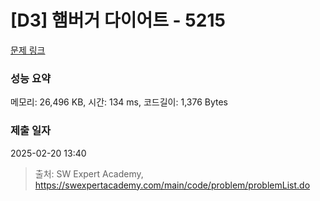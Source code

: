 # [D3] 햄버거 다이어트 - 5215 

[문제 링크](https://swexpertacademy.com/main/code/problem/problemDetail.do?contestProbId=AWT-lPB6dHUDFAVT) 

### 성능 요약

메모리: 26,496 KB, 시간: 134 ms, 코드길이: 1,376 Bytes

### 제출 일자

2025-02-20 13:40



> 출처: SW Expert Academy, https://swexpertacademy.com/main/code/problem/problemList.do